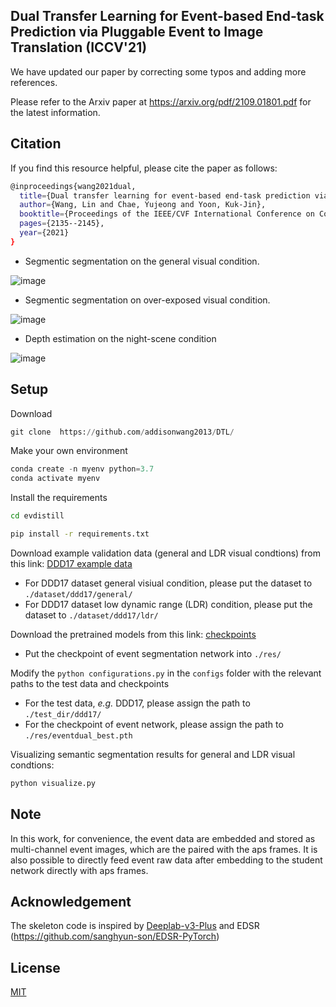 ## Dual Transfer Learning for Event-based End-task Prediction via Pluggable Event to Image Translation (ICCV'21)

We have updated our paper by correcting some typos and adding more references. 

Please refer to the Arxiv paper at https://arxiv.org/pdf/2109.01801.pdf for the latest information.

## Citation
If you find this resource helpful, please cite the paper as follows:

```bash
@inproceedings{wang2021dual,
  title={Dual transfer learning for event-based end-task prediction via pluggable event to image translation},
  author={Wang, Lin and Chae, Yujeong and Yoon, Kuk-Jin},
  booktitle={Proceedings of the IEEE/CVF International Conference on Computer Vision},
  pages={2135--2145},
  year={2021}
}
```
* Segmentic segmentation on the general visual condition.

![image](https://user-images.githubusercontent.com/79432299/143512905-d07842b0-0348-4378-aead-a2689868e5a6.png)

* Segmentic segmentation on over-exposed visual condition.

![image](https://user-images.githubusercontent.com/79432299/143513108-49acae9c-f217-49a3-91d2-d69a8976341a.png)

* Depth estimation on the night-scene condition

![image](https://user-images.githubusercontent.com/79432299/143513185-4bc9b81c-725f-4f95-a9e5-a29646bf4c7b.png)


## Setup

Download 

``` python
git clone  https://github.com/addisonwang2013/DTL/
```

Make your own environment

```python
conda create -n myenv python=3.7
conda activate myenv
```

Install the requirements

```bash
cd evdistill

pip install -r requirements.txt
```

Download example validation data (general and LDR visual condtions) from this link: [DDD17 example data](https://drive.google.com/drive/u/2/folders/1Q-1djBTjc8vbaDBLtfmSXZ1W5lzirz5p)

* For DDD17 dataset general visiual condition, please put the dataset to `./dataset/ddd17/general/`
* For DDD17 dataset low dynamic range (LDR) condition, please put the dataset to `./dataset/ddd17/ldr/`

Download the pretrained models from this link: [checkpoints](https://drive.google.com/drive/u/2/folders/1j6Xu5iO9QJLG_BYHHYdpErpcHM9rwFWD)

* Put the checkpoint of event segmentation network into `./res/`

Modify the ``` python configurations.py ``` in the `configs` folder with the relevant paths to the test data and checkpoints

* For the test data, *e.g.* DDD17, please assign the path to `./test_dir/ddd17/`
* For the checkpoint of event network, please assign the path to `./res/eventdual_best.pth`


Visualizing semantic segmentation results for general and LDR visual condtions:

```python
python visualize.py
```

## Note 

In this work, for convenience, the event data are embedded and stored as multi-channel event images, which are the paired with the aps frames. It is also possible to directly feed event raw data after embedding to the student network directly with aps frames.

## Acknowledgement
The skeleton code is inspired by [Deeplab-v3-Plus](https://github.com/CoinCheung/DeepLab-v3-plus-cityscapes/) and EDSR (https://github.com/sanghyun-son/EDSR-PyTorch)

## License
[MIT](https://choosealicense.com/licenses/mit/)


